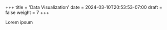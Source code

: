 +++
title = 'Data Visualization'
date = 2024-03-10T20:53:53-07:00
draft = false
weight = 7
+++

Lorem ipsum